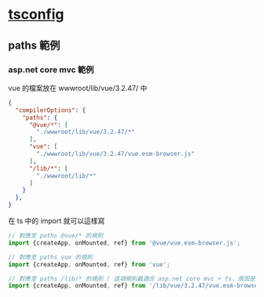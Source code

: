 # [tsconfig](https://www.typescriptlang.org/docs/handbook/tsconfig-json.html)


## paths 範例

### asp.net core mvc 範例

vue 的檔案放在 wwwroot/lib/vue/3.2.47/ 中

```json
{
  "compilerOptions": {
    "paths": {
      "@vue/*": [
        "./wwwroot/lib/vue/3.2.47/*"
      ],
      "vue": [
        "./wwwroot/lib/vue/3.2.47/vue.esm-browser.js"
      ],
      "/lib/*": [
        "./wwwroot/lib/*"
      ]
    }
  },
}
```

在 ts 中的 import 就可以這樣寫


```ts
// 對應至 paths @vue/* 的規則
import {createApp, onMounted, ref} from '@vue/vue.esm-browser.js';

// 對應至 paths vue 的規則
import {createApp, onMounted, ref} from 'vue';

// 對應至 paths /lib/* 的規則 ( 這項規則最適合 asp.net core mvc + ts，原因是要讓編譯後的 js 可以用 / 開頭來尋找 js 檔案 )
import {createApp, onMounted, ref} from '/lib/vue/3.2.47/vue.esm-browser.js';
```
